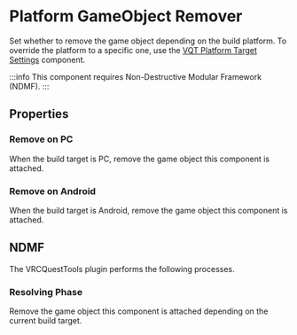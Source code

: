 # Platform GameObject Remover

Set whether to remove the game object depending on the build platform.
To override the platform to a specific one, use the [VQT Platform Target Settings](./platform-target-settings) component.

:::info
This component requires Non-Destructive Modular Framework (NDMF).
:::

## Properties

### Remove on PC

When the build target is PC, remove the game object this component is attached.

### Remove on Android

When the build target is Android, remove the game object this component is attached.

## NDMF

The VRCQuestTools plugin performs the following processes.

### Resolving Phase

Remove the game object this component is attached depending on the current build target.
